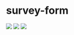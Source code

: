 # survey-form
<img src="https://i.imgur.com/5HDB5oM.png">
<img src="https://i.imgur.com/yWonsyN.png">
<img src="https://i.imgur.com/FGJw9JH.png">